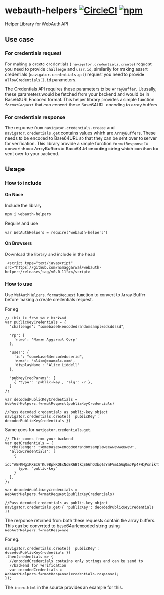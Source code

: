 # webauth-helpers [![CircleCI](https://circleci.com/gh/namaggarwal/webauth-helpers.svg?style=svg)](https://circleci.com/gh/namaggarwal/webauth-helpers) [![npm](https://img.shields.io/npm/v/webauth-helpers.svg)](https://www.npmjs.com/package/webauth-helpers)

Helper Library for WebAuth API

## Use case

### For credentials request

For making a create credentials ( `navigator.credentials.create`) request you need to provide `challenge` and `user.id`, similarily for making assert credentials (`navigator.credentials.get`) request you need to provide `allowCredentials[].id` parameters.

The Credentials API requires these parameters to be `ArrayBuffer`. Ususally, these parameters would be fetched from your backend and would be in Base64URLEncoded format. This helper library provides a simple function `formatRequest` that can convert those Base64URL encoding to array buffers.

### For credentials response

The response from `navigator.credentials.create` and `navigator.credentials.get` contains values which are `ArrayBuffers`. These needs to be encoded to Base64URL so that they can be sent over to server for verification. This library provide a simple function `formatResponse` to convert those ArrayBuffers to Base64Url encoding string which can then be sent over to your backend.


## Usage

### How to include

#### On Node

Include the library
```
npm i webauth-helpers
```

Require and use
```
var WebAuthHelpers = require('webauth-helpers')
```

#### On Browsers

Download the library and include in the head

```
 <script type="text/javascript" src="https://github.com/namaggarwal/webauth-helpers/releases/tag/v0.0.11"></script>
```

### How to use

Use `WebAuthHelpers.formatRequest` function to convert to Array Buffer before making a create credentials request.

For eg

```
// This is from your backend
var publicKeyCredentials = {
  'challenge': "somebase64encodedrandomsamplesdsddssd",

  'rp': {
    'name': 'Naman Aggarwal Corp'
  },

  'user': {
    'id': "somebase64encodeduserid",
    'name': 'alice@example.com',
    'displayName': 'Alice Liddell'
  },

  'pubKeyCredParams': [
    { 'type': 'public-key', 'alg': -7 },
  ]
};

var decodedPublicKeyCredentials = WebAuthHelpers.formatRequest(publicKeyCredentials)

//Pass decoded credentials as public-key object
navigator.credentials.create({ 'publicKey': decodedPublicKeyCredentials })

```

Same goes for `navigator.credentials.get`.

```
// This comes from your backend
var getCredentials = {
  'challenge': "somebase64encodedrandomsampleweewwewweewew",
  'allowCredentials': [
    {
      id:"AENKMg1PXEIGTKu9BpkKQExNoER6BtkqS66hO3bq0sYmFVm15Gq0mJPp4FHqPsnikT1_G4zVAJ_2u3tffXxoGislmwf5y5itQT1U8x75ToY",
      type: 'public-key'
    }
  ],
};

var decodedPublicKeyCredentials = WebAuthHelpers.formatRequest(publicKeyCredentials)

//Pass decoded credentials as public-key object
navigator.credentials.get({ 'publicKey': decodedPublicKeyCredentials })

```

The response returned from both these requests contain the array buffers. This can be converted to base64urlencoded string using `WebAuthHelpers.formatResponse`

For eg.

```
navigator.credentials.create({ 'publicKey': decodedPublicKeyCredentials })
.then(credentials => {
  //encodedCredentials contains only strings and can be send to
  //backend for verification
  var encodedCredentials = WebAuthHelpers.formatResponse(credentials.response);
});
```

The `index.html` in the source provides an example for this.

